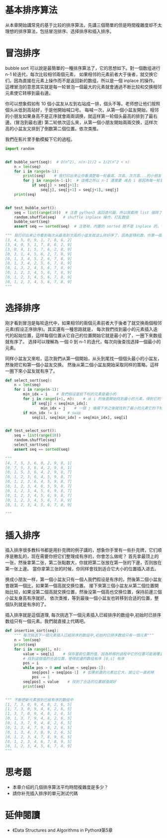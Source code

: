 # 基本排序算法
从本章開始講常見的基于比较的排序算法，先講三個簡單的但是時間複雜度却不太理想的排序算法，包括冒泡排序、选择排序和插入排序。


# 冒泡排序
bubble sort 可以說是最簡單的一種排序算法了，它的思想如下。對一個数组进行 n-1 轮迭代，每次比较相邻兩個元素，
如果相邻的元素前者大于後者，就交换它们。因為直接在元素上操作而不是返回新的数组，所以是一個 inplace 的操作。
這裡冒泡的意思其实就是每一轮冒泡一個最大的元素就會通過不断比较和交换相邻元素使它转移到最右邊。

你可以想象假如有 10 個小盆友从左到右站成一排，個头不等。老师想让他们按照個头从低到高站好，于是他開始喊口号。
每喊一次，从第一個小盆友開始，相邻的小朋友如果身高不是正序就會兩兩调换，就這样第一轮個头最高的排到了最右邊。(冒泡到最右邊)
第二轮依次這么來，从第一個小朋友開始兩兩交换，這样次高的小盆友又排到了倒数第二個位置。依次类推。


我們在影片里手動模擬下它的過程。


```py
import random


def bubble_sort(seq):  # O(n^2), n(n-1)/2 = 1/2(n^2 + n)
    n = len(seq)
    for i in range(n-1):
        print(seq)    # 我打印出來让你看清楚每一轮最高、次高、次次高...的小朋友會冒泡到右邊
        for j in range(n-1-i):  # 這裡之所以 n-1 還需要 减去 i 是因為每一轮冒泡最大的元素都會冒泡到最後，无需再比较
            if seq[j] > seq[j+1]:
                seq[j], seq[j+1] = seq[j+1], seq[j]
	print(seq)


def test_bubble_sort():
    seq = list(range(10))  # 注意 python3 返回迭代器，所以我都用 list 强转了，python2 range 返回的就是 list
    random.shuffle(seq)   # shuffle inplace 操作，打乱数组
    bubble_sort(seq)
    assert seq == sorted(seq)  # 注意呦，内置的 sorted 就不是 inplace 的，它返回一個新的数组，不影响传入的参数

""" 我打印出來让你看到每次从最高到次高的小盆友就這么排好序了，因為是随机数，你第一個没有排序的数组应该和我的不一样
[3, 4, 5, 0, 9, 1, 7, 8, 6, 2]
[3, 4, 0, 5, 1, 7, 8, 6, 2, 9]
[3, 0, 4, 1, 5, 7, 6, 2, 8, 9]
[0, 3, 1, 4, 5, 6, 2, 7, 8, 9]
[0, 1, 3, 4, 5, 2, 6, 7, 8, 9]
[0, 1, 3, 4, 2, 5, 6, 7, 8, 9]
[0, 1, 3, 2, 4, 5, 6, 7, 8, 9]
[0, 1, 2, 3, 4, 5, 6, 7, 8, 9]
[0, 1, 2, 3, 4, 5, 6, 7, 8, 9]
[0, 1, 2, 3, 4, 5, 6, 7, 8, 9]
"""
```



# 选择排序
刚才看到冒泡是每轮迭代中，如果相邻的兩個元素前者大于後者了就交换兩個相邻元素(假设正序排序)。其实還有一種思路就是，
每次我們找到最小的元素插入迭代的起始位置，這样每個位置从它自己的位置開始它就是最小的了，一圈下來数组就有序了。
选择可以理解為 一個 0 到 n-1 的迭代，每次向後查找选择一個最小的元素。

同样小盆友又來啦，這次我們从第一個開始，从头到尾找一個個头最小的小盆友，然後把它和第一個小盆友交换。
然後从第二個小盆友開始采取同样的策略，這样一圈下來小盆友就有序了。

```py
def select_sort(seq):
    n = len(seq)
    for i in range(n-1):
        min_idx = i    # 我們假设當前下标的元素是最小的
        for j in range(i+1, n):    # 从 i 的後面開始找到最小的元素，得到它的下标
            if seq[j] < seq[min_idx]:
                min_idx = j    # 一個 j 循環下來之後就找到了最小的元素它的下标
        if min_idx != i:    # swap
            seq[i], seq[min_idx] = seq[min_idx], seq[i]


def test_select_sort():
    seq = list(range(10))
    random.shuffle(seq)
    select_sort(seq)
    assert seq == sorted(seq)

"""
[4, 7, 5, 3, 6, 0, 2, 9, 8, 1]
[0, 7, 5, 3, 6, 4, 2, 9, 8, 1]
[0, 1, 5, 3, 6, 4, 2, 9, 8, 7]
[0, 1, 2, 3, 6, 4, 5, 9, 8, 7]
[0, 1, 2, 3, 6, 4, 5, 9, 8, 7]
[0, 1, 2, 3, 4, 6, 5, 9, 8, 7]
[0, 1, 2, 3, 4, 5, 6, 9, 8, 7]
[0, 1, 2, 3, 4, 5, 6, 9, 8, 7]
[0, 1, 2, 3, 4, 5, 6, 7, 8, 9]
[0, 1, 2, 3, 4, 5, 6, 7, 8, 9]

"""
```


# 插入排序
插入排序很多教科书都是用扑克牌的例子講的，想象你手里有一些扑克牌，它们顺序是散乱的，现在需要你把它们整理成有序的，你會怎么做呢？
首先拿最顶上的一张，然後拿第二张，第二张點数大，你就把第二张放在第一张的下邊，否则放在第一张上邊。
當你拿第三张的时候，你同样會找到适合它大小的位置插入进去。

换成小朋友一样，第一個小盆友只有一個人我們假设是有序的，然後第二個小盆友會跟第一個比，如果第一個高就交换位置。
接下來第三個小盆友从第二個位置開始比较，如果没第二個高就交换位置，然後没第一個高也交换位置，保持前邊三個小盆友身高有序就好。
依次类推，等到最後一個小盆友也转移到合适的位置，整個队列就是有序的了。

插入排序就是這個道理, 每次挑选下一個元素插入已經排序的数组中,初始时已排序数组只有一個元素。我們就直接上代碼吧。


```py
def insertion_sort(seq):
    """ 每次挑选下一個元素插入已經排序的数组中,初始时已排序数组只有一個元素"""
    n = len(seq)
    print(seq)
    for i in range(1, n):
        value = seq[i]    # 保存當前位置的值，因為转移的過程中它的位置可能被覆盖
        # 找到這個值的合适位置，使得前邊的数组有序 [0,i] 有序
        pos = i
        while pos > 0 and value < seq[pos-1]:
            seq[pos] = seq[pos-1]  # 如果前邊的元素比它大，就让它一直前移
            pos -= 1
        seq[pos] = value    # 找到了合适的位置赋值就好
        print(seq)


""" 不断把新元素放到已經有序的数组中
[1, 7, 3, 0, 9, 4, 8, 2, 6, 5]
[1, 7, 3, 0, 9, 4, 8, 2, 6, 5]
[1, 3, 7, 0, 9, 4, 8, 2, 6, 5]
[0, 1, 3, 7, 9, 4, 8, 2, 6, 5]
[0, 1, 3, 7, 9, 4, 8, 2, 6, 5]
[0, 1, 3, 4, 7, 9, 8, 2, 6, 5]
[0, 1, 3, 4, 7, 8, 9, 2, 6, 5]
[0, 1, 2, 3, 4, 7, 8, 9, 6, 5]
[0, 1, 2, 3, 4, 6, 7, 8, 9, 5]
[0, 1, 2, 3, 4, 5, 6, 7, 8, 9]
"""
```


# 思考题
- 本章介绍的几個排序算法平均時間複雜度是多少？
- 請你补充插入排序的單元測试代碼


# 延伸閱讀
- 《Data Structures and Algorithms in Python》第5章
